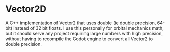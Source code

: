 # Vector2D
A C++ implementation of Vector2 that uses double (ie double precision, 64-bit) instead of 32 bit floats. I use this personally for orbital mechanics math, but it should serve any project requiring large numbers with high precision, without having to recompile the Godot engine to convert all Vector2 to double precision.
